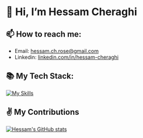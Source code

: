 # 👋 Hi, I’m Hessam Cheraghi

## 📫 How to reach me:

- Email: [hessam.ch.rose@gmail.com](mailto:hessam.ch.rose@gmail.com)
- Linkedin: [linkedin.com/in/hessam-cheraghi](https://www.linkedin.com/in/hessam-cheraghi/)

## 📚 My Tech Stack:

[![My Skills](https://skillicons.dev/icons?i=react,ts,next,tailwind)](https://skillicons.dev)

## ✌ My Contributions

[![Hessam's GitHub stats](https://github-readme-stats.vercel.app/api?username=hessamcheraghi&show_icons=true&theme=react&hide=issues,contribs)](https://github.com/hessamcheraghi)

<!---
HessamCheraghi/HessamCheraghi is a ✨ special ✨ repository because its `README.md` (this file) appears on your GitHub profile.
You can click the Preview link to take a look at your changes.
--->

